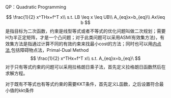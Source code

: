 QP：Quadratic Programming

$$
\frac{1}{2} x^THx+f^T x\\
s.t. LB \leq x \leq UB\\
A_{eq}x=b_{eq}\\
Ax\leq b
$$
是指目标为二次函数，约束是线型等式或者不等式的优化问题叫做二次规划；需要H为半正定矩阵，才是一个凸问题；对于此类问题可以采用ASM(有效集方法)，有效集方法是指通过计算不同的有效约束来找最小cost的方法；同时也可以用[内点法](https://blog.csdn.net/dymodi/article/details/46441783),包括障碍物点法，Primal-Dual Method
$$
\frac{1}{2} x^THx+f^T x\\
s.t. A_{eq}x=b_{eq}\
$$
对于只有等式约束的问题可以采用拉格朗日乘子法，首先定义拉格朗日函数然后在求解方程。

对于既有不等式也有等式约束的需要KKT条件，首先定义L函数，之后设置符合最小值的kkt条件



